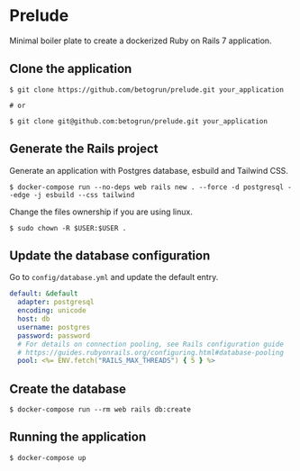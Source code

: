 # Prelude

Minimal boiler plate to create a dockerized Ruby on Rails 7 application.

## Clone the application
```
$ git clone https://github.com/betogrun/prelude.git your_application

# or

$ git clone git@github.com:betogrun/prelude.git your_application
```

## Generate the Rails project

Generate an application with Postgres database, esbuild and Tailwind CSS.
```
$ docker-compose run --no-deps web rails new . --force -d postgresql --edge -j esbuild --css tailwind
```

Change the files ownership if you are using linux.
```
$ sudo chown -R $USER:$USER .
```

## Update the database configuration

Go to `config/database.yml` and update the default entry.

```yml
default: &default
  adapter: postgresql
  encoding: unicode
  host: db
  username: postgres
  password: password
  # For details on connection pooling, see Rails configuration guide
  # https://guides.rubyonrails.org/configuring.html#database-pooling
  pool: <%= ENV.fetch("RAILS_MAX_THREADS") { 5 } %>
```

## Create the database
```
$ docker-compose run --rm web rails db:create
```

## Running the application
```
$ docker-compose up
```


